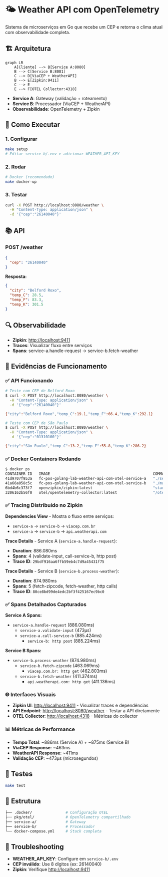 # 🌤️ Weather API com OpenTelemetry

Sistema de microserviços em Go que recebe um CEP e retorna o clima atual com observabilidade completa.

## 🏗️ Arquitetura

```mermaid
graph LR
    A[Cliente] --> B[Service A:8080]
    B --> C[Service B:8081]
    C --> D[ViaCEP + WeatherAPI]
    B --> E[Zipkin:9411]
    C --> E
    E --> F[OTEL Collector:4318]
```

- **Service A**: Gateway (validação + roteamento)
- **Service B**: Processador (ViaCEP + WeatherAPI)
- **Observabilidade**: OpenTelemetry + Zipkin

## 🚀 Como Executar

### 1. Configurar

```bash
make setup
# Editar service-b/.env e adicionar WEATHER_API_KEY
```

### 2. Rodar

```bash
# Docker (recomendado)
make docker-up
```

### 3. Testar

```bash
curl -X POST http://localhost:8080/weather \
  -H "Content-Type: application/json" \
  -d '{"cep":"26140040"}'
```

## 📚 API

### POST /weather

```json
{
  "cep": "26140040"
}
```

**Resposta:**

```json
{
  "city": "Belford Roxo",
  "temp_C": 28.5,
  "temp_F": 83.3,
  "temp_K": 301.5
}
```

## 🔍 Observabilidade

- **Zipkin**: <http://localhost:9411>
- **Traces**: Visualizar fluxo entre serviços
- **Spans**: service-a.handle-request → service-b.fetch-weather

## 📸 Evidências de Funcionamento

### ✅ **API Funcionando**

```bash
# Teste com CEP de Belford Roxo
$ curl -X POST http://localhost:8080/weather \
  -H "Content-Type: application/json" \
  -d '{"cep":"26140040"}'

{"city":"Belford Roxo","temp_C":19.1,"temp_F":66.4,"temp_K":292.1}

# Teste com CEP de São Paulo
$ curl -X POST http://localhost:8080/weather \
  -H "Content-Type: application/json" \
  -d '{"cep":"01310100"}'

{"city":"São Paulo","temp_C":13.2,"temp_F":55.8,"temp_K":286.2}
```

### ✅ **Docker Containers Rodando**

```bash
$ docker ps
CONTAINER ID   IMAGE                                              COMMAND                  STATUS                   PORTS
41d9707f953a   fc-pos-golang-lab-weather-api-com-otel-service-a   "./service-a"            Up 2 minutes             0.0.0.0:8080->8080/tcp
41a66a058c5c   fc-pos-golang-lab-weather-api-com-otel-service-b   "./main"                 Up 3 seconds             0.0.0.0:8081->8081/tcp
6bd4b6c373f7   openzipkin/zipkin:latest                           "start-zipkin"           Up 4 minutes (healthy)   0.0.0.0:9411->9411/tcp
3206162b56f0   otel/opentelemetry-collector:latest                "/otelcol --config=/…"   Up 4 minutes             0.0.0.0:4318->4318/tcp
```

### ✅ **Tracing Distribuído no Zipkin**

**Dependencies View** - Mostra o fluxo entre serviços:

- `service-a` → `service-b` → `viacep.com.br`
- `service-a` → `service-b` → `api.weatherapi.com`

**Trace Details** - Service A (`service-a.handle-request`):

- **Duration**: 886.080ms
- **Spans**: 4 (validate-input, call-service-b, http post)
- **Trace ID**: `29bdf916aa6ffb59eb4c7d9a45431f75`

**Trace Details** - Service B (`service-b.process-weather`):

- **Duration**: 874.980ms  
- **Spans**: 5 (fetch-zipcode, fetch-weather, http calls)
- **Trace ID**: `80ce8bd99de4edc2bf3f425167ec9bc0`

### ✅ **Spans Detalhados Capturados**

**Service A Spans:**

- `service-a.handle-request` (886.080ms)
  - `service-a.validate-input` (473µs)
  - `service-a.call-service-b` (885.424ms)
    - `service-b: http post` (885.224ms)

**Service B Spans:**

- `service-b.process-weather` (874.980ms)
  - `service-b.fetch-zipcode` (463.069ms)
    - `viacep.com.br: http get` (462.803ms)
  - `service-b.fetch-weather` (411.374ms)
    - `api.weatherapi.com: http get` (411.136ms)

### 🌐 **Interfaces Visuais**

- **Zipkin UI**: <http://localhost:9411> - Visualizar traces e dependências
- **API Endpoint**: <http://localhost:8080/weather> - Testar a API diretamente
- **OTEL Collector**: <http://localhost:4318> - Métricas do collector

### 📊 **Métricas de Performance**

- **Tempo Total**: ~886ms (Service A) + ~875ms (Service B)
- **ViaCEP Response**: ~463ms
- **WeatherAPI Response**: ~411ms
- **Validação CEP**: ~473µs (microsegundos)

## 🧪 Testes

```bash
make test
```

## 📁 Estrutura

```bash
├── .docker/               # Configuração OTEL
├── pkg/otel/              # OpenTelemetry compartilhado
├── service-a/             # Gateway
├── service-b/             # Processador
└── docker-compose.yml     # Stack completa
```

## 🚨 Troubleshooting

- **WEATHER_API_KEY**: Configure em `service-b/.env`
- **CEP inválido**: Use 8 dígitos (ex: 26140040)
- **Zipkin**: Verifique <http://localhost:9411>
